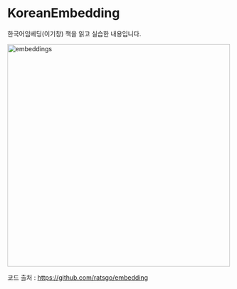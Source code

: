 # KoreanEmbedding
한국어임베딩(이기창) 책을 읽고 실습한 내용입니다.


<a href="http://www.yes24.com/Product/Goods/78569687"><img src="https://i.imgur.com/j03ENCc.jpg" width="500px" title="embeddings" /></a>


코드 출처 : https://github.com/ratsgo/embedding

